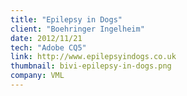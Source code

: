 ```yaml
---
title: "Epilepsy in Dogs"
client: "Boehringer Ingelheim"
date: 2012/11/21
tech: "Adobe CQ5"
link: http://www.epilepsyindogs.co.uk
thumbnail: bivi-epilepsy-in-dogs.png
company: VML
---
```

